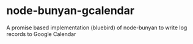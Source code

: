 # node-bunyan-gcalendar
A promise based implementation (bluebird) of node-bunyan to write log records to Google Calendar
